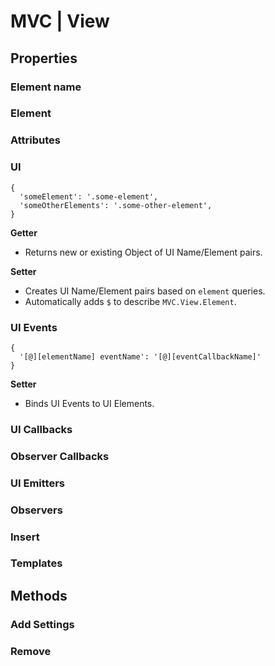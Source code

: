 # MVC | View

## Properties

### Element name

### Element

### Attributes

### UI
```
{
  'someElement': '.some-element',
  'someOtherElements': '.some-other-element',
}
```
**Getter**  
 - Returns new or existing Object of UI Name/Element pairs.

**Setter**  
 - Creates UI Name/Element pairs based on `element` queries.
 - Automatically adds `$` to describe `MVC.View.Element`.

### UI Events
```
{
  '[@][elementName] eventName': '[@][eventCallbackName]'
}
```
**Setter**  
 - Binds UI Events to UI Elements.


### UI Callbacks

### Observer Callbacks

### UI Emitters

### Observers

### Insert

### Templates


## Methods

### Add Settings

### Remove
